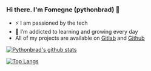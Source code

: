 ### Hi there. I'm Fomegne (pythonbrad) 👋

<!--
**pythonbrad/pythonbrad** is a ✨ _special_ ✨ repository because its `README.md` (this file) appears on your GitHub profile.
-->

- :zap: I am passioned by the tech
- 🌱 I’m addicted to learning and growing every day
- All of my projects are available on [Gitlab](https://gitlab.com/pythonbrad) and [Github](https://github.com/pythonbrad)
  
[![Pythonbrad's github stats](https://github-readme-stats.vercel.app/api?username=pythonbrad&count_private=true&show_icons=true&theme=radical&hide_rank=false)](https://github.com/pythonbrad/github-readme-stats)

[![Top Langs](https://github-readme-stats.vercel.app/api/top-langs/?username=pythonbrad)](https://github.com/pythonbrad/github-readme-stats)
